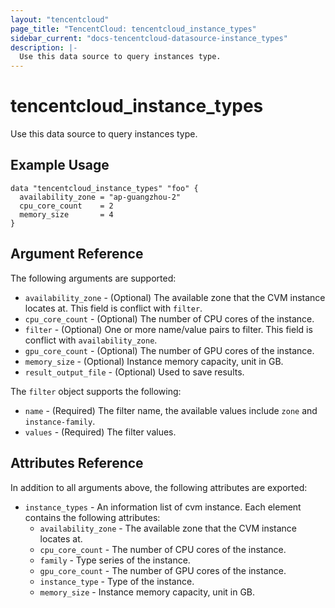 ```yaml
---
layout: "tencentcloud"
page_title: "TencentCloud: tencentcloud_instance_types"
sidebar_current: "docs-tencentcloud-datasource-instance_types"
description: |-
  Use this data source to query instances type.
---
```


# tencentcloud_instance_types

Use this data source to query instances type.

## Example Usage

```hcl
data "tencentcloud_instance_types" "foo" {
  availability_zone = "ap-guangzhou-2"
  cpu_core_count    = 2
  memory_size       = 4
}
```

## Argument Reference

The following arguments are supported:

* `availability_zone` - (Optional) The available zone that the CVM instance locates at. This field is conflict with `filter`.
* `cpu_core_count` - (Optional) The number of CPU cores of the instance.
* `filter` - (Optional) One or more name/value pairs to filter. This field is conflict with `availability_zone`.
* `gpu_core_count` - (Optional) The number of GPU cores of the instance.
* `memory_size` - (Optional) Instance memory capacity, unit in GB.
* `result_output_file` - (Optional) Used to save results.

The `filter` object supports the following:

* `name` - (Required) The filter name, the available values include `zone` and `instance-family`.
* `values` - (Required) The filter values.

## Attributes Reference

In addition to all arguments above, the following attributes are exported:

* `instance_types` - An information list of cvm instance. Each element contains the following attributes:
  * `availability_zone` - The available zone that the CVM instance locates at.
  * `cpu_core_count` - The number of CPU cores of the instance.
  * `family` - Type series of the instance.
  * `gpu_core_count` - The number of GPU cores of the instance.
  * `instance_type` - Type of the instance.
  * `memory_size` - Instance memory capacity, unit in GB.


